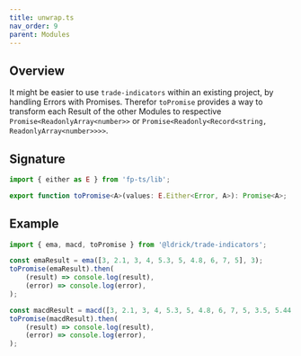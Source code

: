 ```yaml
---
title: unwrap.ts
nav_order: 9
parent: Modules
---
```


## Overview

It might be easier to use `trade-indicators` within an existing project, by handling Errors with Promises. Therefor `toPromise` provides a way to transform each Result of the other Modules to respective `Promise<ReadonlyArray<number>>` or `Promise<Readonly<Record<string, ReadonlyArray<number>>>>`.

## Signature

```typescript
import { either as E } from 'fp-ts/lib';

export function toPromise<A>(values: E.Either<Error, A>): Promise<A>;
```

## Example

```typescript
import { ema, macd, toPromise } from '@ldrick/trade-indicators';

const emaResult = ema([3, 2.1, 3, 4, 5.3, 5, 4.8, 6, 7, 5], 3);
toPromise(emaResult).then(
	(result) => console.log(result),
	(error) => console.log(error),
);

const macdResult = macd([3, 2.1, 3, 4, 5.3, 5, 4.8, 6, 7, 5, 3.5, 5.44, 8.1, 9.1, 11], 4, 5, 3);
toPromise(macdResult).then(
	(result) => console.log(result),
	(error) => console.log(error),
);
```
